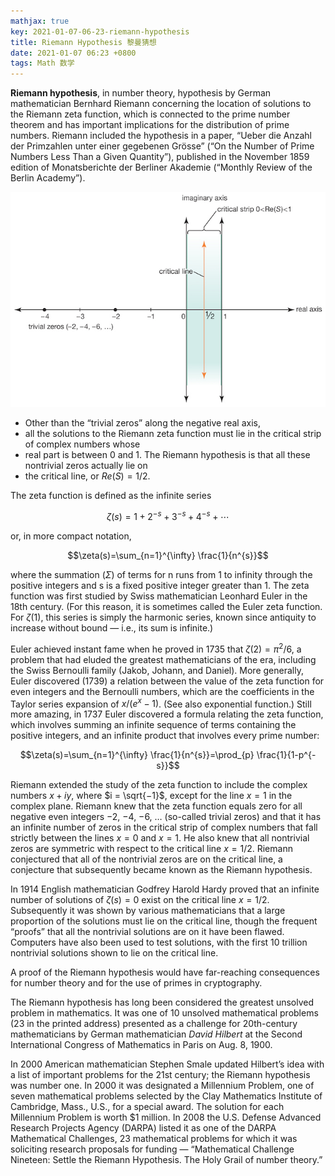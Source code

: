```yaml
---
mathjax: true
key: 2021-01-07-06-23-riemann-hypothesis
title: Riemann Hypothesis 黎曼猜想
date: 2021-01-07 06:23 +0800
tags: Math 数学
---
```


**Riemann hypothesis**, in number theory, hypothesis by German mathematician Bernhard Riemann concerning the location of solutions to the Riemann zeta function, which is connected to the prime number theorem and has important implications for the distribution of prime numbers. Riemann included the hypothesis in a paper, “Ueber die Anzahl der Primzahlen unter einer gegebenen Grösse” (“On the Number of Prime Numbers Less Than a Given Quantity”), published in the November 1859 edition of Monatsberichte der Berliner Akademie (“Monthly Review of the Berlin Academy”).

![Figure 1](/assets/images/1f.jpg)

- Other than the “trivial zeros” along the negative real axis,
- all the solutions to the Riemann zeta function must lie in the critical strip of complex numbers whose 
- real part is between 0 and 1. The Riemann hypothesis is that all these nontrivial zeros actually lie on 
- the critical line, or $Re(S) = 1/2$.

The zeta function is defined as the infinite series

$$\zeta(s)=1+2^{-s}+3^{-s}+4^{-s}+\cdots$$

or, in more compact notation,

$$\zeta(s)=\sum_{n=1}^{\infty} \frac{1}{n^{s}}$$

where the summation $(Σ)$ of terms for n runs from 1 to infinity through the positive integers and s is a fixed positive integer greater than 1. The zeta function was first studied by Swiss mathematician Leonhard Euler in the 18th century. (For this reason, it is sometimes called the Euler zeta function. For $ζ(1)$, this series is simply the harmonic series, known since antiquity to increase without bound — i.e., its sum is infinite.) 

Euler achieved instant fame when he proved in 1735 that $ζ(2) = π^{2}/6$, a problem that had eluded the greatest mathematicians of the era, including the Swiss Bernoulli family (Jakob, Johann, and Daniel). More generally, Euler discovered (1739) a relation between the value of the zeta function for even integers and the Bernoulli numbers, which are the coefficients in the Taylor series expansion of $x/(e^{x} − 1)$. (See also exponential function.) Still more amazing, in 1737 Euler discovered a formula relating the zeta function, which involves summing an infinite sequence of terms containing the positive integers, and an infinite product that involves every prime number:

$$\zeta(s)=\sum_{n=1}^{\infty} \frac{1}{n^{s}}=\prod_{p} \frac{1}{1-p^{-s}}$$

Riemann extended the study of the zeta function to include the complex numbers $x + iy$, where $i = \sqrt{−1}$, except for the line $x = 1$ in the complex plane. Riemann knew that the zeta function equals zero for all negative even integers −2, −4, −6, … (so-called trivial zeros) and that it has an infinite number of zeros in the critical strip of complex numbers that fall strictly between the lines $x = 0$ and $x = 1$. He also knew that all nontrivial zeros are symmetric with respect to the critical line $x = 1/2$. Riemann conjectured that all of the nontrivial zeros are on the critical line, a conjecture that subsequently became known as the Riemann hypothesis.

In 1914 English mathematician Godfrey Harold Hardy proved that an infinite number of solutions of $ζ(s) = 0$ exist on the critical line $x = 1/2$. Subsequently it was shown by various mathematicians that a large proportion of the solutions must lie on the critical line, though the frequent “proofs” that all the nontrivial solutions are on it have been flawed. Computers have also been used to test solutions, with the first 10 trillion nontrivial solutions shown to lie on the critical line.

A proof of the Riemann hypothesis would have far-reaching consequences for number theory and for the use of primes in cryptography.

The Riemann hypothesis has long been considered the greatest unsolved problem in mathematics. It was one of 10 unsolved mathematical problems (23 in the printed address) presented as a challenge for 20th-century mathematicians by German mathematician *David Hilbert* at the Second International Congress of Mathematics in Paris on Aug. 8, 1900.

In 2000 American mathematician Stephen Smale updated Hilbert’s idea with a list of important problems for the 21st century; the Riemann hypothesis was number one.
In 2000 it was designated a Millennium Problem, one of seven mathematical problems selected by the Clay Mathematics Institute of Cambridge, Mass., U.S., for a special award. The solution for each Millennium Problem is worth $1 million.
In 2008 the U.S. Defense Advanced Research Projects Agency (DARPA) listed it as one of the DARPA Mathematical Challenges, 23 mathematical problems for which it was soliciting research proposals for funding — “Mathematical Challenge Nineteen: Settle the Riemann Hypothesis. The Holy Grail of number theory.”

<!--more-->
